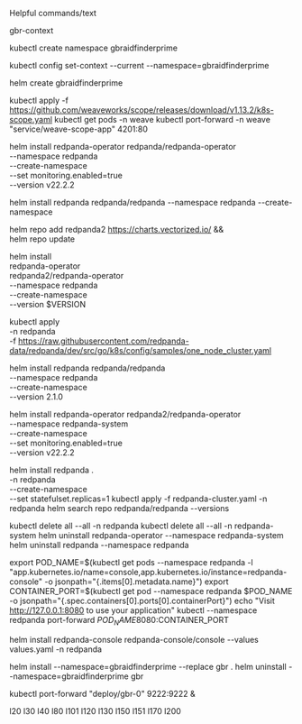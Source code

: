 Helpful commands/text

gbr-context

kubectl create namespace gbraidfinderprime

kubectl config set-context --current --namespace=gbraidfinderprime

helm create gbraidfinderprime

kubectl apply -f https://github.com/weaveworks/scope/releases/download/v1.13.2/k8s-scope.yaml
kubectl get pods -n weave
kubectl port-forward -n weave "service/weave-scope-app" 4201:80

helm install redpanda-operator redpanda/redpanda-operator \
    --namespace redpanda \
    --create-namespace \
    --set monitoring.enabled=true \
    --version v22.2.2


helm install redpanda redpanda/redpanda --namespace redpanda --create-namespace

helm repo add redpanda2 https://charts.vectorized.io/ && \
helm repo update

helm install \
  redpanda-operator \
  redpanda2/redpanda-operator \
  --namespace redpanda \
  --create-namespace \
  --version $VERSION

kubectl apply \
-n redpanda \
-f https://raw.githubusercontent.com/redpanda-data/redpanda/dev/src/go/k8s/config/samples/one_node_cluster.yaml



helm install redpanda redpanda/redpanda \
    --namespace redpanda \
    --create-namespace \
    --version 2.1.0

helm install redpanda-operator redpanda2/redpanda-operator \
    --namespace redpanda-system \
    --create-namespace \
    --set monitoring.enabled=true \
    --version v22.2.2

helm install redpanda . \
    -n redpanda \
    --create-namespace \
    --set statefulset.replicas=1
kubectl apply -f redpanda-cluster.yaml -n redpanda
helm search repo redpanda/redpanda --versions

kubectl delete all --all -n redpanda
kubectl delete all --all -n redpanda-system
helm uninstall redpanda-operator --namespace redpanda-system
helm uninstall redpanda --namespace redpanda

export POD_NAME=$(kubectl get pods --namespace redpanda -l "app.kubernetes.io/name=console,app.kubernetes.io/instance=redpanda-console" -o jsonpath="{.items[0].metadata.name}")
export CONTAINER_PORT=$(kubectl get pod --namespace redpanda $POD_NAME -o jsonpath="{.spec.containers[0].ports[0].containerPort}")
echo "Visit http://127.0.0.1:8080 to use your application"
kubectl --namespace redpanda port-forward $POD_NAME 8080:$CONTAINER_PORT

helm install redpanda-console redpanda-console/console --values values.yaml -n redpanda

helm install --namespace=gbraidfinderprime --replace gbr .
helm uninstall --namespace=gbraidfinderprime gbr

kubectl port-forward "deploy/gbr-0" 9222:9222 &

l20 
l30 
l40 
l80 
l101
l120
l130
l150
l151
l170
l200